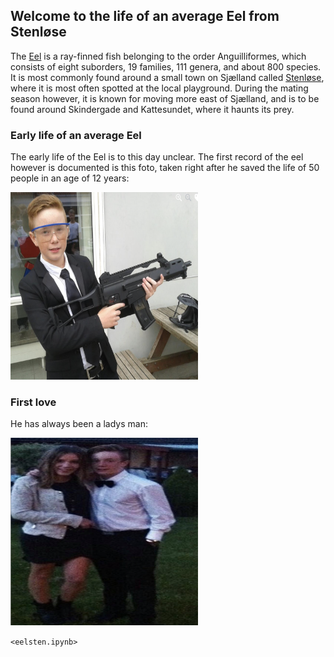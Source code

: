 ## Welcome to the life of an average Eel from Stenløse

The [Eel](https://en.wikipedia.org/wiki/Eel) is a ray-finned fish belonging to the order Anguilliformes, which consists of eight suborders, 19 families, 111 genera, and about 800 species. It is most commonly found around a small town on Sjælland called [Stenløse](https://da.wikipedia.org/wiki/Stenl%C3%B8se), where it is most often spotted at the local playground. During the mating season however, it is known for moving more east of Sjælland, and is to be found around Skindergade and Kattesundet, where it haunts its prey.





### Early life of an average Eel

The early life of the Eel is to this day unclear. The first record of the eel however is documented is this foto, taken right after he saved the life of 50 people in an age of 12 years:

<img src="eelbadboy.png" width="300" height="300">



### First love 
He has always been a ladys man:


<img src="eeldamer.png" width="300" height="300">





`<eelsten.ipynb>`
